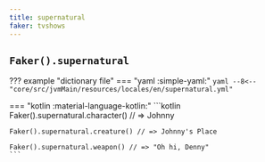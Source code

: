 ```yaml
---
title: supernatural
faker: tvshows
---
```


## `Faker().supernatural`

??? example "dictionary file"
    === "yaml :simple-yaml:"
        ```yaml
        --8<-- "core/src/jvmMain/resources/locales/en/supernatural.yml"
        ```

=== "kotlin :material-language-kotlin:"
    ```kotlin
    Faker().supernatural.character() // => Johnny

    Faker().supernatural.creature() // => Johnny's Place

    Faker().supernatural.weapon() // => "Oh hi, Denny"
    ```
